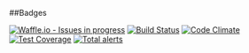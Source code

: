 ##Badges

[![Waffle.io - Issues in progress](https://badge.waffle.io/JacOng17/JacOng17.github.io.png?label=in%20progress&title=In%20Progress)](http://waffle.io/JacOng17/JacOng17.github.io)
[![Build Status](https://travis-ci.org/JacOng17/JacOng17.github.io.svg?branch=master)](https://travis-ci.org/JacOng17/JacOng17.github.io)
[![Code Climate](https://codeclimate.com/github/codeclimate/codeclimate/badges/gpa.svg)](https://codeclimate.com/github/JacOng17/JacOng17.github.io)
[![Test Coverage](https://api.codeclimate.com/v1/badges/8390c9d3c330ddc6923d/test_coverage)](https://codeclimate.com/github/JacOng17/JacOng17.github.io/test_coverage)
[![Total alerts](https://img.shields.io/lgtm/alerts/g/JacOng17/JacOng17.github.io.svg?logo=lgtm&logoWidth=18)](https://lgtm.com/projects/g/JacOng17/JacOng17.github.io/alerts/)
